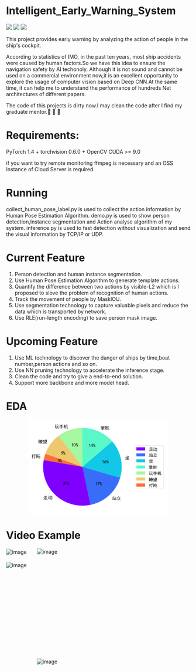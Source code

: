 # Intelligent_Early_Warning_System
![](https://img.shields.io/badge/build-passing-brightgreen) ![](https://img.shields.io/badge/author-ddmm-orange) ![](https://img.shields.io/badge/license-MIT-green)

This project provides early warning by analyzing the action of people in the ship's cockpit.

According to statistics of IMO, in the past ten years, most ship accidents were caused by human factors.So we have this idea to ensure the navigation safety by AI techonoly.
Although it is not sound and cannot be used on a commercial environment now,it is an excellent opportunity to explore the usage of computer vision based on Deep CNN.At the same time, it can help me to understand the performance of hundreds Net architectures of different papers.

The code of this projects is dirty now.I may clean the code after I find my graduate mentor.:muscle:	:muscle:	:muscle:	
# Requirements:
PyTorch 1.4 +
torchvision 0.6.0 + 
OpenCV
CUDA >= 9.0

if you want to try remote monitoring
ffmpeg is necessary and an OSS Instance of Cloud Server is required.

# Running
collect_human_pose_label.py is used to collect the action information by Human Pose Estimation Algorithm.
demo.py is used to show person detection,Instance segmentation and Action analyse algorithm of my system.
inference.py is used to fast detection without visualization and send the visual information by TCP/IP or UDP.

# Current Feature
1. Person detection and human instance segmentation.
2. Use Human Pose Estimation Algorithm to generate template actions.
3. Quantify the difference between two actions by visible-L2 which is I proposed to slove the problem of recognition of human actions.
4. Track the movement of people by MaskIOU.
5. Use segmentation technology to capture valuable pixels and reduce the data which is transported by network.
6. Use RLE(run-length encoding) to save person mask image.

# Upcoming Feature
1. Use ML technology to discover the danger of ships by time,boat number,person actions and so on.
2. Use NN pruning technology to accelerate the inference stage.
3. Clean the code and try to give a end-to-end solution.
4. Support more backbone and more model head.  

# EDA 
<div  align="center">    
  <img src="./images/image.svg" width = "380" height = "260"   alt="image" align=center />
</div>


# Video Example
<div  align="left">    
  <img src="./images/action_gif1.gif" width = "420" height = "300"  alt="image" align=center />
  <img src="./images/action_gif2.gif" width = "420" height = "300"  alt="image" align=right />
</div>
<br> 
<div  align="left">    
  <img src="./images/action_gif3.gif" width = "420" height = "300" alt="image" align=center />
  
  <img src="./images/action_gif4.gif" width = "420" height = "300"  alt="image" align=right />
</div>
